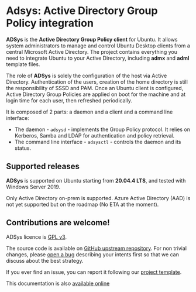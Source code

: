 # Adsys: Active Directory Group Policy integration

**ADSys** is the **Active Directory Group Policy client** for Ubuntu. It allows system administrators to manage and control Ubuntu Desktop clients from a central Microsoft Active Directory.
The project contains everything you need to integrate Ubuntu to your Active Directory, including **admx** and **adml** template files.

The role of **ADSys** is solely the configuration of the host via Active Directory. Authentication of the users, creation of the home directory is still the responsibility of SSSD and PAM.
Once an Ubuntu client is configured, Active Directory Group Policies are applied on boot for the machine and at login time for each user, then refreshed periodically.

It is composed of 2 parts: a daemon and a client and a command line interface:

* The daemon - `adsysd` - implements the Group Policy protocol. It relies on Kerberos, Samba and LDAP for authentication and policy retrieval.
* The command line interface - `adsysctl` - controls the daemon and its status.

## Supported releases

**ADSys** is supported on Ubuntu starting from **20.04.4 LTS**, and tested with Windows Server 2019.

Only Active Directory on-prem is supported. Azure Active Directory (AAD) is not yet supported but on the roadmap (No ETA at the moment).

## Contributions are welcome!

ADSys licence is [GPL v3](https://github.com/ubuntu/adsys/blob/main/LICENSE).

The source code is available on [GitHub upstream repository](https://github.com/ubuntu/adsys). For non trivial changes, please [open a bug](https://github.com/ubuntu/adsys/issues/new) describing your intents first so that we can discuss about the best strategy.

If you ever find an issue, you can report it following our [project template](https://github.com/ubuntu/adsys/issues/new).

This documentation is also [available online](https://github.com/ubuntu/adsys/wiki)